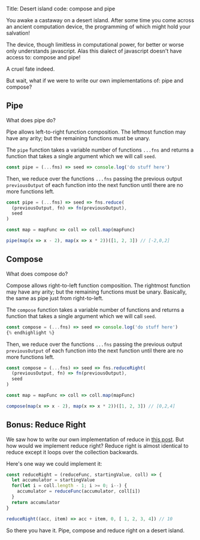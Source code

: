 Title: Desert island code: compose and pipe

You awake a castaway on a desert island. After some time you come
across an ancient computation device, the programming of which might hold your
salvation!

The device, though limitless in computational power, for better or worse only
understands javascript. Alas this dialect of javascript doesn't have access to:
compose and pipe!

<!--more-->

A cruel fate indeed.

But wait, what if we were to write our own implementations of: pipe and compose?

## Pipe

What does pipe do?

Pipe allows left-to-right function composition. The leftmost function may have
any arity; but the remaining functions must be unary.

The `pipe` function takes a variable number of functions `...fns` and returns
a function that takes a single argument which we will call `seed`.

```javascript
const pipe = (...fns) => seed => console.log('do stuff here')
```

Then, we reduce over the functions `...fns` passing the previous output
`previousOutput` of each function into the next function until there are no
more functions left.

```javascript
const pipe = (...fns) => seed => fns.reduce(
  (previousOutput, fn) => fn(previousOutput),
  seed
)

const map = mapFunc => coll => coll.map(mapFunc)

pipe(map(x => x - 2), map(x => x * 2))([1, 2, 3]) // [-2,0,2]
```

## Compose

What does compose do?

Compose allows right-to-left function composition. The rightmost function may have
any arity; but the remaining functions must be unary. Basically, the same as pipe
just from right-to-left.

The `compose` function takes a variable number of functions and returns
a function that takes a single argument which we will call `seed`.

```javascript
const compose = (...fns) => seed => console.log('do stuff here')
{% endhighlight %}
```

Then, we reduce over the functions `...fns` passing the previous output
`previousOutput` of each function into the next function until there are no
more functions left.

```javascript
const compose = (...fns) => seed => fns.reduceRight(
  (previousOutput, fn) => fn(previousOutput),
  seed
)

const map = mapFunc => coll => coll.map(mapFunc)

compose(map(x => x - 2), map(x => x * 2))([1, 2, 3]) // [0,2,4]
```


## Bonus: Reduce Right

We saw how to write our own implementation of reduce in [this post](https://andersmurphy.com/2017/12/28/desert-island-code-reduce-map-and-filter/).
But how would we implement reduce right? Reduce right is almost identical
to reduce except it loops over the collection backwards.

Here's one way we could implement it:

```javascript
const reduceRight = (reduceFunc, startingValue, coll) => {
  let accumulator = startingValue
  for(let i = coll.length - 1; i >= 0; i--) {
    accumulator = reduceFunc(accumulator, coll[i])
  }
  return accumulator
}

reduceRight((acc, item) => acc + item, 0, [ 1, 2, 3, 4]) // 10
```

So there you have it. Pipe, compose and reduce right on a desert island.
